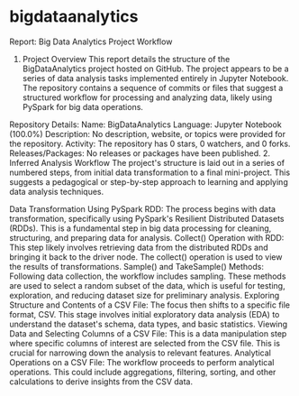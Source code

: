 # bigdataanalytics

Report: Big Data Analytics Project Workflow
1. Project Overview
This report details the structure of the BigDataAnalytics project hosted on GitHub. The project appears to be a series of data analysis tasks implemented entirely in Jupyter Notebook. The repository contains a sequence of commits or files that suggest a structured workflow for processing and analyzing data, likely using PySpark for big data operations.

Repository Details:
Name: BigDataAnalytics
Language: Jupyter Notebook (100.0%)
Description: No description, website, or topics were provided for the repository.
Activity: The repository has 0 stars, 0 watchers, and 0 forks.
Releases/Packages: No releases or packages have been published.
2. Inferred Analysis Workflow
The project's structure is laid out in a series of numbered steps, from initial data transformation to a final mini-project. This suggests a pedagogical or step-by-step approach to learning and applying data analysis techniques.

Data Transformation Using PySpark RDD: The process begins with data transformation, specifically using PySpark's Resilient Distributed Datasets (RDDs). This is a fundamental step in big data processing for cleaning, structuring, and preparing data for analysis.
Collect() Operation with RDD: This step likely involves retrieving data from the distributed RDDs and bringing it back to the driver node. The collect() operation is used to view the results of transformations.
Sample() and TakeSample() Methods: Following data collection, the workflow includes sampling. These methods are used to select a random subset of the data, which is useful for testing, exploration, and reducing dataset size for preliminary analysis.
Exploring Structure and Contents of a CSV File: The focus then shifts to a specific file format, CSV. This stage involves initial exploratory data analysis (EDA) to understand the dataset's schema, data types, and basic statistics.
Viewing Data and Selecting Columns of a CSV File: This is a data manipulation step where specific columns of interest are selected from the CSV file. This is crucial for narrowing down the analysis to relevant features.
Analytical Operations on a CSV File: The workflow proceeds to perform analytical operations. This could include aggregations, filtering, sorting, and other calculations to derive insights from the CSV data.


